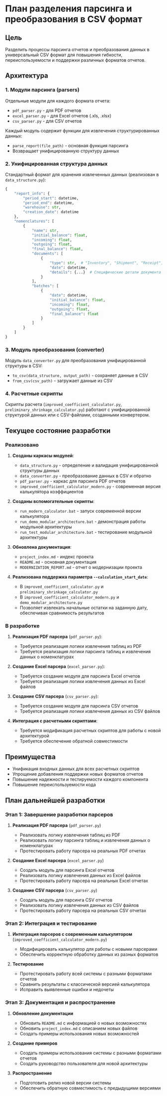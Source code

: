 # План разделения парсинга и преобразования в CSV формат

## Цель
Разделить процессы парсинга отчетов и преобразования данных в универсальный CSV формат для повышения гибкости, переиспользуемости и поддержки различных форматов отчетов.

## Архитектура

### 1. Модули парсинга (parsers)
Отдельные модули для каждого формата отчета:
- `pdf_parser.py` - для PDF отчетов
- `excel_parser.py` - для Excel отчетов (.xls, .xlsx)
- `csv_parser.py` - для CSV отчетов

Каждый модуль содержит функции для извлечения структурированных данных:
- `parse_report(file_path)` - основная функция парсинга
- Возвращает унифицированную структуру данных

### 2. Унифицированная структура данных
Стандартный формат для хранения извлеченных данных (реализован в `data_structure.py`):

```python
{
    "report_info": {
        "period_start": datetime,
        "period_end": datetime,
        "warehouse": str,
        "creation_date": datetime
    },
    "nomenclatures": [
        {
            "name": str,
            "initial_balance": float,
            "incoming": float,
            "outgoing": float,
            "final_balance": float,
            "documents": [
                {
                    "type": str,  # "Inventory", "Shipment", "Receipt", etc.
                    "date": datetime,
                    "details": {...}  # Специфические детали документа
                }
            ],
            "batches": [
                {
                    "date": datetime,
                    "initial_balance": float,
                    "incoming": float,
                    "outgoing": float,
                    "final_balance": float
                }
            ]
        }
    ]
}
```

### 3. Модуль преобразования (converter)
Модуль `data_converter.py` для преобразования унифицированной структуры в CSV:
- `to_csv(data_structure, output_path)` - сохраняет данные в CSV
- `from_csv(csv_path)` - загружает данные из CSV

### 4. Расчетные скрипты
Скрипты расчета (`improved_coefficient_calculator.py`, `preliminary_shrinkage_calculator.py`) работают с унифицированной структурой данных или с CSV-файлами, созданными конвертером.

## Текущее состояние разработки

### Реализовано

1.  **Созданы каркасы модулей**:
    - `data_structure.py` - определение и валидация унифицированной структуры данных
    - `data_converter.py` - преобразование данных в CSV и обратно
    - `pdf_parser.py` - каркас для парсинга PDF отчетов
    - `improved_coefficient_calculator_modern.py` - современная версия калькулятора коэффициентов

2.  **Созданы вспомогательные скрипты**:
    - `run_modern_calculator.bat` - запуск современной версии калькулятора
    - `run_demo_modular_architecture.bat` - демонстрация работы модульной архитектуры
    - `run_test_modular_architecture.bat` - тестирование модульной архитектуры

3.  **Обновлена документация**:
    - `project_index.md` - индекс проекта
    - `README.md` - основная документация
    - `MODERNIZATION_REPORT.md` - отчет о модернизации проекта

4.  **Реализована поддержка параметра `--calculation_start_date`**:
    - В `improved_coefficient_calculator.py` и `preliminary_shrinkage_calculator.py`
    - В `improved_coefficient_calculator_modern.py` и `demo_modular_architecture.py`
    - Позволяет извлекать начальные остатки на заданную дату, обеспечивая сравнимость результатов

### В разработке

1.  **Реализация PDF парсера** (`pdf_parser.py`):
    - Требуется реализация логики извлечения таблиц из PDF
    - Требуется реализация логики парсинга таблиц и извлечения данных о номенклатурах

2.  **Создание Excel парсера** (`excel_parser.py`):
    - Требуется создание модуля для парсинга Excel отчетов
    - Требуется реализация логики извлечения данных из Excel файлов

3.  **Создание CSV парсера** (`csv_parser.py`):
    - Требуется создание модуля для парсинга CSV отчетов
    - Требуется реализация логики извлечения данных из CSV файлов

4.  **Интеграция с расчетными скриптами**:
    - Требуется модификация расчетных скриптов для работы с новой архитектурой
    - Требуется обеспечение обратной совместимости

## Преимущества
- Унификация входных данных для всех расчетных скриптов
- Упрощение добавления поддержки новых форматов отчетов
- Повышение надежности и тестируемости каждого компонента
- Повышение переиспользуемости кода

## План дальнейшей разработки

### Этап 1: Завершение разработки парсеров
1.  **Реализация PDF парсера** (`pdf_parser.py`)
    - Реализовать логику извлечения таблиц из PDF
    - Реализовать логику парсинга таблиц и извлечения данных о номенклатурах
    - Протестировать работу парсера на реальных PDF отчетах

2.  **Создание Excel парсера** (`excel_parser.py`)
    - Создать модуль для парсинга Excel отчетов
    - Реализовать логику извлечения данных из Excel файлов
    - Протестировать работу парсера на реальных Excel отчетах

3.  **Создание CSV парсера** (`csv_parser.py`)
    - Создать модуль для парсинга CSV отчетов
    - Реализовать логику извлечения данных из CSV файлов
    - Протестировать работу парсера на реальных CSV отчетах

### Этап 2: Интеграция и тестирование
1.  **Интеграция парсеров с современным калькулятором** (`improved_coefficient_calculator_modern.py`)
    - Модифицировать калькулятор для работы с новыми парсерами
    - Обеспечить корректную обработку данных из разных форматов

2.  **Тестирование**
    - Протестировать работу всей системы с разными форматами отчетов
    - Сравнить результаты с классической версией калькулятора
    - Исправить выявленные ошибки и недочеты

### Этап 3: Документация и распространение
1.  **Обновление документации**
    - Обновить `README.md` с информацией о новых возможностях
    - Обновить `project_index.md` с описанием новых файлов
    - Создать примеры использования новых возможностей

2.  **Создание примеров**
    - Создать примеры использования системы с разными форматами отчетов
    - Создать руководство пользователя для новой архитектуры

3.  **Распространение**
    - Подготовить релиз новой версии системы
    - Обеспечить обратную совместимость с предыдущими версиями